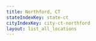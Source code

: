 ```yaml
---
title: Northford, CT
stateIndexKey: state-ct
cityIndexKey: city-ct-northford
layout: list_all_locations
---
```

